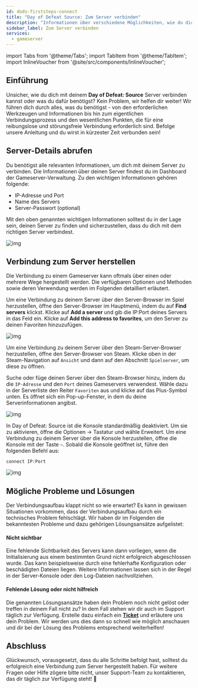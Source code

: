 ```yaml
---
id: dods-firststeps-connect
title: "Day of Defeat Source: Zum Server verbinden"
description: "Informationen über verschiedene Möglichkeiten, wie du dich mit deinem Day of Defeat: Source Server von ZAP-Hosting verbinden kannst - ZAP-Hosting Dokumentation"
sidebar_label: Zum Server verbinden
services:
  - gameserver
---
```


import Tabs from '@theme/Tabs';
import TabItem from '@theme/TabItem';
import InlineVoucher from '@site/src/components/InlineVoucher';


## Einführung

Unsicher, wie du dich mit deinem **Day of Defeat: Source** Server verbinden kannst oder was du dafür benötigst? Kein Problem, wir helfen dir weiter! Wir führen dich durch alles, was du benötigst - von den erforderlichen Werkzeugen und Informationen bis hin zum eigentlichen Verbindungsprozess und den wesentlichen Punkten, die für eine reibungslose und störungsfreie Verbindung erforderlich sind. Befolge unsere Anleitung und du wirst in kürzester Zeit verbunden sein!

<InlineVoucher />



## Server-Details abrufen

Du benötigst alle relevanten Informationen, um dich mit deinem Server zu verbinden. Die Informationen über deinen Server findest du im Dashboard der Gameserver-Verwaltung. Zu den wichtigen Informationen gehören folgende: 

- IP-Adresse und Port
- Name des Servers
- Server-Passwort (optional)

Mit den oben genannten wichtigen Informationen solltest du in der Lage sein, deinen Server zu finden und sicherzustellen, dass du dich mit dem richtigen Server verbindest. 

![img](https://screensaver01.zap-hosting.com/index.php/s/g4t3SKq7ek5qMtz/preview)

## Verbindung zum Server herstellen

Die Verbindung zu einem Gameserver kann oftmals über einen oder mehrere Wege hergestellt werden. Die verfügbaren Optionen und Methoden sowie deren Verwendung werden im Folgenden detailliert erläutert. 

<Tabs>
    <TabItem value="connect_solution_server_browser_ingame" label="Server Browser (Im Spiel)" default>

Um eine Verbindung zu deinem Server über den Server-Browser im Spiel herzustellen, öffne den Server-Browser im Hauptmenü, indem du auf **Find servers** klickst. Klicke auf **Add a server** und gib die IP:Port deines Servers in das Feld ein. Klicke auf **Add this address to favorites**, um den Server zu deinen Favoriten hinzuzufügen.

![img](https://screensaver01.zap-hosting.com/index.php/s/pQ7HbwYfLP9qQ7a/preview)

</TabItem>

<TabItem value="connect_solution_server_browser_steam" label="Server Browser (Steam)">



Um eine Verbindung zu deinem Server über den Steam-Server-Browser herzustellen, öffne den Server-Browser von Steam. Klicke oben in der Steam-Navigation auf `Ansicht` und dann auf den Abschnitt `Spielserver`, um diese zu öffnen. 

Suche oder füge deinen Server über den Steam-Browser hinzu, indem du die `IP-Adresse` und den `Port` deines Gameservers verwendest. Wähle dazu in der Serverliste den Reiter `Favoriten` aus und klicke auf das Plus-Symbol unten. Es öffnet sich ein Pop-up-Fenster, in dem du deine Serverinformationen angibst. 

![img](https://screensaver01.zap-hosting.com/index.php/s/J6JsAwtSiXYjM4p/download)

</TabItem>

<TabItem value="connect_solution3" label="Konsole (Im Spiel)">

In Day of Defeat: Source ist die Konsole standardmäßig deaktiviert. Um sie zu aktivieren, öffne die Optionen → Tastatur und wähle Erweitert. Um eine Verbindung zu deinem Server über die Konsole herzustellen, öffne die Konsole mit der Taste `~`. Sobald die Konsole geöffnet ist, führe den folgenden Befehl aus: 

```
connect IP:Port
```

![img](https://screensaver01.zap-hosting.com/index.php/s/JLDg47ikESy634W/preview)

</TabItem>
</Tabs>



## Mögliche Probleme und Lösungen

Der Verbindungsaufbau klappt nicht so wie erwartet? Es kann in gewissen Situationen vorkommen, dass der Verbindungsaufbau durch ein technisches Problem fehlschlägt. Wir haben dir im Folgenden die bekanntesten Probleme und dazu gehörigen Lösungsansätze aufgelistet:

#### Nicht sichtbar

Eine fehlende Sichtbarkeit des Servers kann dann vorliegen, wenn die Initialisierung aus einem bestimmten Grund nicht erfolgreich abgeschlossen wurde. Das kann beispielsweise durch eine fehlerhafte Konfiguration oder beschädigten Dateien liegen. Weitere Informationen lassen sich in der Regel in der Server-Konsole oder den Log-Dateien nachvollziehen.



#### Fehlende Lösung oder nicht hilfreich

Die genannten Lösungsansätze haben dein Problem noch nicht gelöst oder treffen in deinem Fall nicht zu? In dem Fall stehen wir dir auch im Support täglich zur Verfügung. Erstelle dazu einfach ein **[Ticket](https://zap-hosting.com/de/customer/support/)** und erläutere uns dein Problem. Wir werden uns dies dann so schnell wie möglich anschauen und dir bei der Lösung des Problems entsprechend weiterhelfen!



## Abschluss

Glückwunsch, vorausgesetzt, dass du alle Schritte befolgt hast, solltest du erfolgreich eine Verbindung zum Server hergestellt haben. Für weitere Fragen oder Hilfe zögere bitte nicht, unser Support-Team zu kontaktieren, das dir täglich zur Verfügung steht! 🙂



